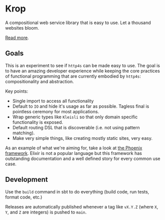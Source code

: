 # Krop

A compositional web service library that is easy to use. Let a thousand websites bloom.

[Read more](https://creativescala.org/krop).


## Goals

This is an experiment to see if `http4s` can be made easy to use. The goal is to have an amazing developer experience while keeping the core practices of functional programming that are currently embodied by `http4s`: compositionality and abstraction.

Key points:

- Single import to access all functionality
- Default to `IO` and hide it's usage as far as possible. Tagless final is pointless ceremony for most applications.
- Wrap generic types like `Kleisli` so that only domain specific functionality is exposed.
- Default routing DSL that is discoverable (i.e. not using pattern matching). 
- Make very simple things, like creating mostly static sites, very easy.

As an example of what we're aiming for, take a look at [the Phoenix framework](https://www.phoenixframework.org/). Elixir is not a popular language but this framework has outstanding documentation and a well defined story for every common use case.


## Development

Use the `build` command in sbt to do everything (build code, run tests, format code, etc.)

Releases are automatically published whenever a tag like `vX.Y.Z` (where `X`, `Y`, and `Z` are integers) is pushed to `main`.
